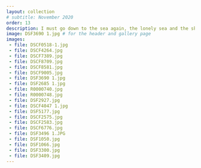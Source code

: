 ```yaml
---
layout: collection
# subtitle: November 2020
order: 13
description: I must go down to the sea again, the lonely sea and the sky; <br/>I left my shoes and socks there -- I wonder if they're dry? <br/><br/> <em>Spike Milligan, after John Masefield</em>
image: DSF3690 1.jpg # for the header and gallery page
images:
 - file: DSCF0518-1.jpg
 - file: DSCF4264.jpg
 - file: DSCF7389.jpg
 - file: DSCF8709.jpg
 - file: DSCF8581.jpg
 - file: DSCF9005.jpg
 - file: DSF3690 1.jpg
 - file: DSF2685 1.jpg
 - file: R0000740.jpg
 - file: R0000748.jpg
 - file: DSF2927.jpg
 - file: DSCF4047 1.jpg
 - file: DSF5177.jpg
 - file: DSCF2575.jpg
 - file: DSCF2583.jpg
 - file: DSCF6776.jpg
 - file: DSF3496 1.JPG
 - file: DSF1050.jpg
 - file: DSF1066.jpg
 - file: DSF3300.jpg
 - file: DSF3409.jpg
---
```

